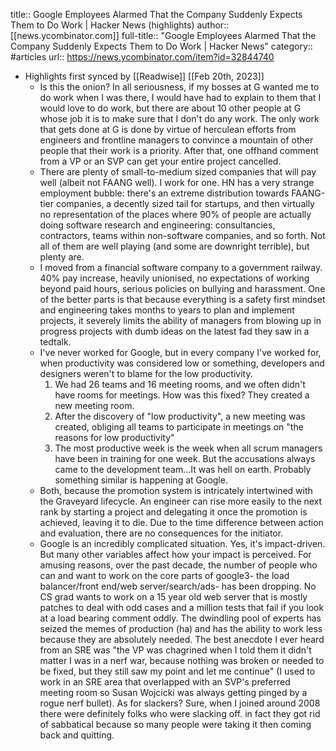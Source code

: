 title:: Google Employees Alarmed That the Company Suddenly Expects Them to Do Work | Hacker News (highlights)
author:: [[news.ycombinator.com]]
full-title:: "Google Employees Alarmed That the Company Suddenly Expects Them to Do Work | Hacker News"
category:: #articles
url:: https://news.ycombinator.com/item?id=32844740

- Highlights first synced by [[Readwise]] [[Feb 20th, 2023]]
	- Is this the onion?
	  In all seriousness, if my bosses at G wanted me to do work when I was there, I would have had to explain to them that I would love to do work, but there are about 10 other people at G whose job it is to make sure that I don't do any work. The only work that gets done at G is done by virtue of herculean efforts from engineers and frontline managers to convince a mountain of other people that their work is a priority. After that, one offhand comment from a VP or an SVP can get your entire project cancelled.
	- There are plenty of small-to-medium sized companies that will pay well (albeit not FAANG well). I work for one.
	  HN has a very strange employment bubble: there's an extreme distribution towards FAANG-tier companies, a decently sized tail for startups, and then virtually no representation of the places where 90% of people are actually doing software research and engineering: consultancies, contractors, teams within non-software companies, and so forth. Not all of them are well playing (and some are downright terrible), but plenty are.
	- I moved from a financial software company to a government railway. 40% pay increase, heavily unionised, no expectations of working beyond paid hours, serious policies on bullying and harassment. One of the better parts is that because everything is a safety first mindset and engineering takes months to years to plan and implement projects, it severely limits the ability of managers from blowing up in progress projects with dumb ideas on the latest fad they saw in a tedtalk.
	- I've never worked for Google, but in every company I've worked for, when productivity was considered low or something, developers and designers weren't to blame for the low productivity.
	  1. We had 26 teams and 16 meeting rooms, and we often didn't have rooms for meetings. How was this fixed? They created a new meeting room.
	  2. After the discovery of "low productivity", a new meeting was created, obliging all teams to participate in meetings on "the reasons for low productivity"
	  3. The most productive week is the week when all scrum managers have been in training for one week.
	  But the accusations always came to the development team...It was hell on earth.
	  Probably something similar is happening at Google.
	- Both, because the promotion system is intricately intertwined with the Graveyard lifecycle. An engineer can rise more easily to the next rank by starting a project and delegating it once the promotion is achieved, leaving it to die. Due to the time difference between action and evaluation, there are no consequences for the initiator.
	- Google is an incredibly complicated situation. Yes, it's impact-driven. But many other variables affect how your impact is perceived. For amusing reasons, over the past decade, the number of people who can and want to work on the core parts of google3- the load balancer/front end/web server/search/ads- has been dropping. No CS grad wants to work on a 15 year old web server that is mostly patches to deal with odd cases and a million tests that fail if you look at a load bearing comment oddly. The dwindling pool of experts has seized the memes of production (ha) and has the ability to work less because they are absolutely needed.
	  The best anecdote I ever heard from an SRE was "the VP was chagrined when I told them it didn't matter I was in a nerf war, because nothing was broken or needed to be fixed, but they still saw my point and let me continue" (I used to work in an SRE area that overlapped with an SVP's preferred meeting room so Susan Wojcicki was always getting pinged by a rogue nerf bullet).
	  As for slackers? Sure, when I joined around 2008 there were definitely folks who were slacking off. in fact they got rid of sabbatical because so many people were taking it then coming back and quitting.